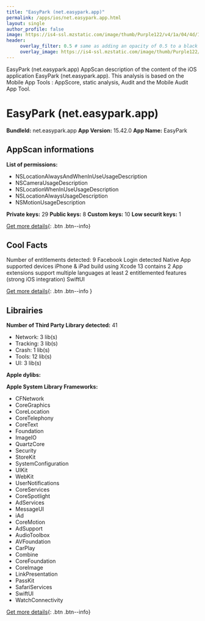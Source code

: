 ```yaml
---
title: "EasyPark (net.easypark.app)"
permalink: /apps/ios/net.easypark.app.html
layout: single
author_profile: false
image: https://is4-ssl.mzstatic.com/image/thumb/Purple122/v4/1a/04/4d/1a044db6-6459-930e-f266-5d28fb42cea5/AppIcon-0-1x_U007emarketing-0-7-0-sRGB-85-220.png/512x512bb.jpg
header: 
     overlay_filter: 0.5 # same as adding an opacity of 0.5 to a black background
     overlay_image: https://is4-ssl.mzstatic.com/image/thumb/Purple122/v4/1a/04/4d/1a044db6-6459-930e-f266-5d28fb42cea5/AppIcon-0-1x_U007emarketing-0-7-0-sRGB-85-220.png/512x512bb.jpg
---
```

EasyPark (net.easypark.app) AppScan description of the content of the iOS application EasyPark (net.easypark.app). This analysis is based on the Mobile App Tools : AppScore, static analysis, Audit and the Mobile Audit App Tool.

# EasyPark (net.easypark.app)

**BundleId:** net.easypark.app
**App Version:** 15.42.0
**App Name:** EasyPark


## AppScan informations 

**List of permissions:** 
- NSLocationAlwaysAndWhenInUseUsageDescription
- NSCameraUsageDescription
- NSLocationWhenInUseUsageDescription
- NSLocationAlwaysUsageDescription
- NSMotionUsageDescription
  
  
**Private keys:** 29
**Public keys:** 8
**Custom keys:** 10
**Low securit keys:** 1
  
[Get more details](/pricing.html){: .btn .btn--info}

## Cool Facts

Number of entitlements detected: 9
Facebook Login detected
Native App
supported devices iPhone & iPad
build using Xcode 13
contains 2 App extensions
support multiple languages
at least 2 entitlemented features (strong iOS integration)
SwiftUI
  
[Get more details](/pricing.html){: .btn .btn--info }

## Librairies 
**Number of Third Party Library detected:** 41
- Network: 3 lib(s)
- Tracking: 3 lib(s)
- Crash: 1 lib(s)
- Tools: 12 lib(s)
- UI: 3 lib(s)


**Apple dylibs:**


**Apple System Library Frameworks:**
- CFNetwork
- CoreGraphics
- CoreLocation
- CoreTelephony
- CoreText
- Foundation
- ImageIO
- QuartzCore
- Security
- StoreKit
- SystemConfiguration
- UIKit
- WebKit
- UserNotifications
- CoreServices
- CoreSpotlight
- AdServices
- MessageUI
- iAd
- CoreMotion
- AdSupport
- AudioToolbox
- AVFoundation
- CarPlay
- Combine
- CoreFoundation
- CoreImage
- LinkPresentation
- PassKit
- SafariServices
- SwiftUI
- WatchConnectivity


  
[Get more details](/pricing.html){: .btn .btn--info}

